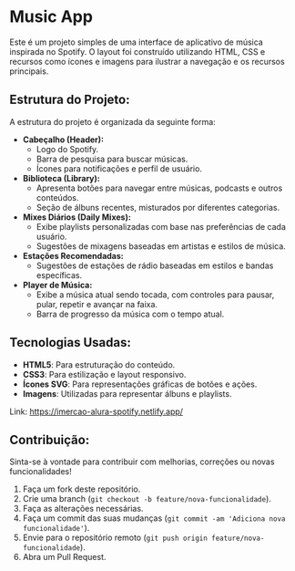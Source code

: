 # Music App
Este é um projeto simples de uma interface de aplicativo de música inspirada no Spotify. O layout foi construído utilizando HTML, CSS e recursos como ícones e imagens para ilustrar a navegação e os recursos principais.

## Estrutura do Projeto:
A estrutura do projeto é organizada da seguinte forma:
- **Cabeçalho (Header):**
  - Logo do Spotify.
  - Barra de pesquisa para buscar músicas.
  - Ícones para notificações e perfil de usuário.
- **Biblioteca (Library):**
  - Apresenta botões para navegar entre músicas, podcasts e outros conteúdos.
  - Seção de álbuns recentes, misturados por diferentes categorias.
- **Mixes Diários (Daily Mixes):**
  - Exibe playlists personalizadas com base nas preferências de cada usuário.
  - Sugestões de mixagens baseadas em artistas e estilos de música.
- **Estações Recomendadas:**
  - Sugestões de estações de rádio baseadas em estilos e bandas específicas.
- **Player de Música:**
  - Exibe a música atual sendo tocada, com controles para pausar, pular, repetir e avançar na faixa.
  - Barra de progresso da música com o tempo atual.

## Tecnologias Usadas:
- **HTML5**: Para estruturação do conteúdo.
- **CSS3**: Para estilização e layout responsivo.
- **Ícones SVG**: Para representações gráficas de botões e ações.
- **Imagens**: Utilizadas para representar álbuns e playlists.

Link: https://imercao-alura-spotify.netlify.app/

## Contribuição:
Sinta-se à vontade para contribuir com melhorias, correções ou novas funcionalidades!

1. Faça um fork deste repositório.
2. Crie uma branch (`git checkout -b feature/nova-funcionalidade`).
3. Faça as alterações necessárias.
4. Faça um commit das suas mudanças (`git commit -am 'Adiciona nova funcionalidade'`).
5. Envie para o repositório remoto (`git push origin feature/nova-funcionalidade`).
6. Abra um Pull Request.